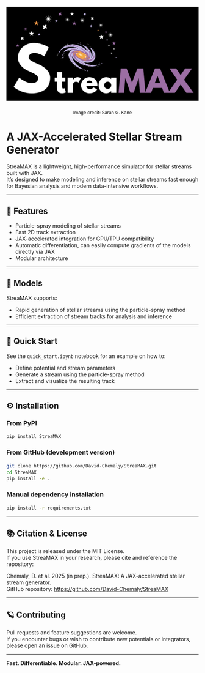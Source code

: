 ![Banner](./im.png)
<p align="center"><sub>Image credit: Sarah G. Kane</sub></p>

# A JAX-Accelerated Stellar Stream Generator

StreaMAX is a lightweight, high-performance simulator for stellar streams built with JAX.  
It’s designed to make modeling and inference on stellar streams fast enough for Bayesian analysis and modern data-intensive workflows.

---

## 🚀 Features

- Particle-spray modeling of stellar streams  
- Fast 2D track extraction  
- JAX-accelerated integration for GPU/TPU compatibility  
- Automatic differentiation, can easily compute gradients of the models directly via JAX  
- Modular architecture

---

## 🧩 Models

StreaMAX supports:
- Rapid generation of stellar streams using the particle-spray method  
- Efficient extraction of stream tracks for analysis and inference  

---

## 🧪 Quick Start

See the `quick_start.ipynb` notebook for an example on how to:

- Define potential and stream parameters  
- Generate a stream using the particle-spray method  
- Extract and visualize the resulting track  

---

## ⚙️ Installation

### From PyPI

```bash
pip install StreaMAX
```

### From GitHub (development version)

```bash
git clone https://github.com/David-Chemaly/StreaMAX.git
cd StreaMAX
pip install -e .
```

### Manual dependency installation

```bash
pip install -r requirements.txt
```

---

## 📚 Citation & License

This project is released under the MIT License.  
If you use StreaMAX in your research, please cite and reference the repository:

Chemaly, D. et al. 2025 (in prep.). StreaMAX: A JAX-accelerated stellar stream generator.  
GitHub repository: https://github.com/David-Chemaly/StreaMAX

---

## 🪐 Contributing

Pull requests and feature suggestions are welcome.  
If you encounter bugs or wish to contribute new potentials or integrators, please open an issue on GitHub.

---

**Fast. Differentiable. Modular. JAX-powered.**